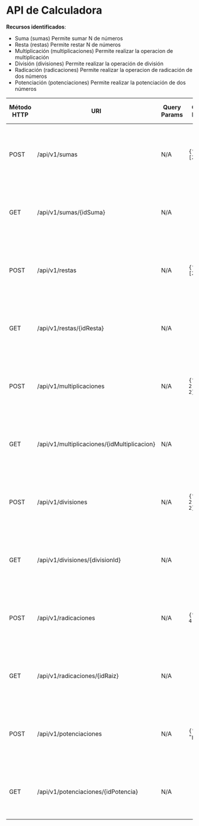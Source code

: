 # API de Calculadora



**Recursos identificados**:

- Suma (sumas) Permite sumar N de números
- Resta (restas) Permite restar N de números
- Multiplicación (multiplicaciones) Permite realizar la operacion de multiplicación
- División (divisiones) Permite realizar la operación de división
- Radicación (radicaciones) Permite realizar la operacion de radicación de dos números
- Potenciación (potenciaciones) Permite realizar la potenciación de dos números


| Método HTTP | URI                             | Query Params  | Cuerpo de la Petición                    | Cuerpo de la Respuesta                                               | Códigos de Respuesta                                    |
|-------------|---------------------------------|---------------|------------------------------------------|-----------------------------------------------------------------------|---------------------------------------------------------|
| POST        | /api/v1/sumas                | N/A           | `{"numbers":[2,2,2]}`                    | `{"id": "1","total": 6}`                                    | 201 Created<br/>400 Bad Request<br/>500 Internal Server Error |
| GET        | /api/v1/sumas/{idSuma}                | N/A           |                | `{"idSuma": "1","total": 6}`                                    | 200 OK<br/>404 Not Found<br/>500 Internal Server Error |
| POST        | /api/v1/restas         | N/A           | `{"numbers":[2,2,2]}`                    | `{"idResta": 1,"total": -2}`                                     | 201 Created<br/>400 Bad Request<br/>500 Internal Server Error |
| GET        | /api/v1/restas/{idResta}        | N/A           |                   | `{"idResta": 1,"total": -2}`                                     | 200 Ok<br/>404 Not found<br/>500 Internal Server Error |
| POST        | /api/v1/multiplicaciones         | N/A           | `{"number1": 2,"number2": 2}`            | `{"operationId": 1,"total": 4}`                                      | 201 Created<br/>400 Bad Request<br/>500 Internal Server Error |
| GET        | /api/v1/multiplicaciones/{idMultiplicacion}         | N/A           |             | `{"idMultiplicacion": 1,"total": 4}`                                      | 200 Ok<br/>400 Bad Request<br/>500 Internal Server Error |
| POST        | /api/v1/divisiones            | N/A           | `{"number1": 2,"number2": 2}`            | `{"divisionId": 1,"total": 1}`                                      | 201 Created<br/>400 Bad Request<br/>500 Internal Server Error |
| GET        | /api/v1/divisiones/{divisionId}            | N/A           |   | `{"divisionId": 1,"total": 1}`                                      | 200 Ok<br/>400 Bad Request<br/>500 Internal Server Error |
| POST        | /api/v1/radicaciones        | N/A           | `{"number": 4,"root": 2}`                | `{"idRaiz": 1,"total": 2}`                                      | 201 Created<br/>400 Bad Request<br/>500 Internal Server Error |
| GET        | /api/v1/radicaciones/{idRaiz}        | N/A           |                 | `{"idRaiz": 1,"total": 2}`                                      | 200 Ok<br/>404 Not Found<br/>500 Internal Server Error |
| POST        | /api/v1/potenciaciones             | N/A           | `{"numero":2, "power":3}`                | `{"idPotencia": 1, "total": 8}`                                      | 201 Created<br/>400 Bad Request<br/>500 Internal Server Error |
| GET        | /api/v1/potenciaciones/{idPotencia}             | N/A           |                 | `{"idPotencia": 1, "total": 8}`                                      | 200 Ok<br/>404 Not Found<br/>500 Internal Server Error |